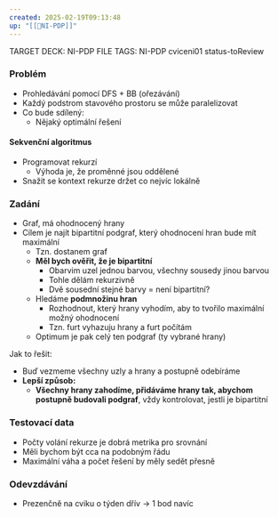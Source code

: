 ```yaml
---
created: 2025-02-19T09:13:48
up: "[[📖NI-PDP]]"
---
```


TARGET DECK: NI-PDP
FILE TAGS: NI-PDP cviceni01 status-toReview

### Problém
- Prohledávání pomocí DFS + BB (ořezávání)
- Každý podstrom stavového prostoru se může paralelizovat
- Co bude sdílený:
	- Nějaký optimální řešení

#### Sekvenční algoritmus
- Programovat rekurzí
	- Výhoda je, že proměnné jsou oddělené
- Snažit se kontext rekurze držet co nejvíc lokálně


### Zadání
- Graf, má ohodnocený hrany
- Cílem je najít bipartitní podgraf, který ohodnocení hran bude mít maximální
	- Tzn. dostanem graf
	- **Měl bych ověřit, že je bipartitní**
		- Obarvim uzel jednou barvou, všechny sousedy jinou barvou
		- Tohle dělám rekurzivně
		- Dvě sousední stejné barvy = není bipartitní?
	- Hledáme **podmnožinu hran**
		- Rozhodnout, který hrany vyhodím, aby to tvořilo maximální možný ohodnocení
		- Tzn. furt vyhazuju hrany a furt počítám
	- Optimum je pak celý ten podgraf (ty vybrané hrany)

Jak to řešit:
- Buď vezmeme všechny uzly a hrany a postupně odebíráme
- **Lepší způsob:**
	- **Všechny hrany zahodíme, přidáváme hrany tak, abychom postupně budovali podgraf**, vždy kontrolovat, jestli je bipartitní

### Testovací data
- Počty volání rekurze je dobrá metrika pro srovnání
- Měli bychom být cca na podobným řádu
- Maximální váha a počet řešení by měly sedět přesně 

### Odevzdávání
- Prezenčně na cviku o týden dřív -> 1 bod navíc



